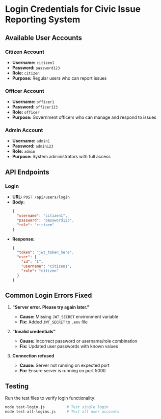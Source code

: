 # Login Credentials for Civic Issue Reporting System

## Available User Accounts

### Citizen Account
- **Username:** `citizen1`
- **Password:** `password123`
- **Role:** `citizen`
- **Purpose:** Regular users who can report issues

### Officer Account
- **Username:** `officer1`
- **Password:** `officer123`
- **Role:** `officer`
- **Purpose:** Government officers who can manage and respond to issues

### Admin Account
- **Username:** `admin1`
- **Password:** `admin123`
- **Role:** `admin`
- **Purpose:** System administrators with full access

## API Endpoints

### Login
- **URL:** `POST /api/users/login`
- **Body:**
  ```json
  {
    "username": "citizen1",
    "password": "password123",
    "role": "citizen"
  }
  ```
- **Response:**
  ```json
  {
    "token": "jwt_token_here",
    "user": {
      "id": "1",
      "username": "citizen1", 
      "role": "citizen"
    }
  }
  ```

## Common Login Errors Fixed

1. **"Server error. Please try again later."**
   - **Cause:** Missing `JWT_SECRET` environment variable
   - **Fix:** Added `JWT_SECRET` to `.env` file

2. **"Invalid credentials"**
   - **Cause:** Incorrect password or username/role combination
   - **Fix:** Updated user passwords with known values

3. **Connection refused**
   - **Cause:** Server not running on expected port
   - **Fix:** Ensure server is running on port 5000

## Testing

Run the test files to verify login functionality:
```bash
node test-login.js          # Test single login
node test-all-logins.js     # Test all user accounts
```